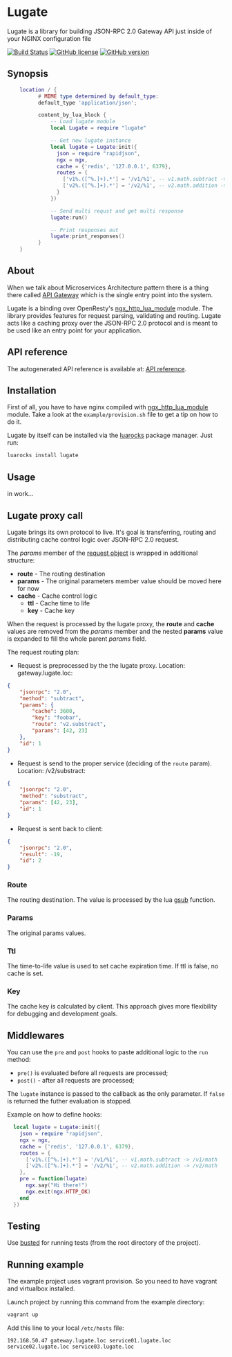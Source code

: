 # Lugate
Lugate is a library for building JSON-RPC 2.0 Gateway API just inside of your NGINX configuration file

[![Build Status](https://travis-ci.org/zinovyev/lugate.svg?branch=master)](https://travis-ci.org/zinovyev/lugate)
[![GitHub license](https://img.shields.io/badge/license-MIT-blue.svg)](https://raw.githubusercontent.com/zinovyev/lugate/master/LICENSE)
[![GitHub version](https://badge.fury.io/gh/zinovyev%2Flugate.svg)](https://badge.fury.io/gh/zinovyev%2Flugate)


## Synopsis
```lua
    location / {
          # MIME type determined by default_type:
          default_type 'application/json';

          content_by_lua_block {
              -- Load lugate module
              local Lugate = require "lugate"

              -- Get new lugate instance
              local lugate = Lugate:init({
                json = require "rapidjson",
                ngx = ngx,
                cache = {'redis', '127.0.0.1', 6379},
                routes = {
                  ['v1%.([^%.]+).*'] = '/v1/%1', -- v1.math.subtract -> /v1/math
                  ['v2%.([^%.]+).*'] = '/v2/%1', -- v2.math.addition -> /v2/math
                }
              })

              -- Send multi requst and get multi response
              lugate:run()

              -- Print responses out
              lugate:print_responses()
          }
    }
```


## About
When we talk about Microservices Architecture pattern there is a thing there called
[API Gateway](http://microservices.io/patterns/apigateway.html) which is the single entry point into the system.

Lugate is a binding over OpenResty's [ngx\_http\_lua\_module](https://github.com/openresty/lua-nginx-module#name) module.
The library provides features for request parsing, validating and routing. Lugate acts like a caching proxy over the
JSON-RPC 2.0 protocol and is meant to be used like an entry point for your application.


## API reference
The autogenerated API reference is available at: [API reference](http://zinovyev.github.io/lugate).


## Installation
First of all, you have to have nginx compiled with
[ngx\_http\_lua\_module](https://github.com/openresty/lua-nginx-module#installation) module.
Take a look at the `example/provision.sh` file to get a tip on how to do it.

Lugate by itself can be installed via the [luarocks](https://luarocks.org/modules/zinovyev/lugate) package manager.
Just run:
```bash
luarocks install lugate
```

## Usage
in work...


## Lugate proxy call
Lugate brings its own protocol to live. It's goal is transferring, routing and distributing cache control logic over
JSON-RPC 2.0 request.

The *params* member of the [request object](http://www.jsonrpc.org/specification#request_object)
is wrapped in additional structure:

* **route** - The routing destination
* **params** - The original parameters member value should be moved here for now
* **cache** - Cache control logic
  * **ttl** - Cache time to life
  * **key** - Cache key

When the request is processed by the lugate proxy, the **route** and **cache** values are removed from the
*params* member and the nested **params** value is expanded to fill the whole parent *params* field.

The request routing plan:

- Request is preprocessed by the the lugate proxy. Location: gateway.lugate.loc:
```json
{
    "jsonrpc": "2.0",
    "method": "subtract",
    "params": {
        "cache": 3600,
        "key": "foobar",
        "route": "v2.substract",
        "params": [42, 23]
    },
    "id": 1
}
```

- Request is send to the proper service (deciding of the `route` param). Location: /v2/substract:
```json
{
    "jsonrpc": "2.0",
    "method": "substract",
    "params": [42, 23],
    "id": 1
}
```

- Request is sent back to client:
```json
{
    "jsonrpc": "2.0",
    "result": -19,
    "id": 2
}
```

### Route
  The routing destination. The value is processed by the lua [gsub](http://www.lua.org/pil/20.1.html) function.
### Params
  The original params values.
### Ttl
  The time-to-life value is used to set cache expiration time. If ttl is false, no cache is set.
### Key
  The cache key is calculated by client. This approach gives more flexibility for debugging and development goals.

## Middlewares
You can use the `pre` and `post` hooks to paste additional logic to the `run` method:
* `pre()` is evaluated before all requests are processed;
* `post()` - after all requests are processed;

The `lugate` instance is passed to the callback as the only parameter. If `false` is returned the futher evaluation is stopped.

Example on how to define hooks:
```lua
  local lugate = Lugate:init({
    json = require "rapidjson",
    ngx = ngx,
    cache = {'redis', '127.0.0.1', 6379},
    routes = {
      ['v1%.([^%.]+).*'] = '/v1/%1', -- v1.math.subtract -> /v1/math
      ['v2%.([^%.]+).*'] = '/v2/%1', -- v2.math.addition -> /v2/math
    },
    pre = function(lugate)
      ngx.say("Hi there!")
      ngx.exit(ngx.HTTP_OK)
    end
  })
```


## Testing
Use [busted](http://olivinelabs.com/busted/) for running tests (from the root directory of the project).


## Running example
The example project uses vagrant provision. So you need to have vagrant and virtualbox installed.

Launch project by running this command from the example directory:
```bash
vagrant up
```
Add this line to your local `/etc/hosts` file:
```
192.168.50.47 gateway.lugate.loc service01.lugate.loc service02.lugate.loc service03.lugate.loc
```
